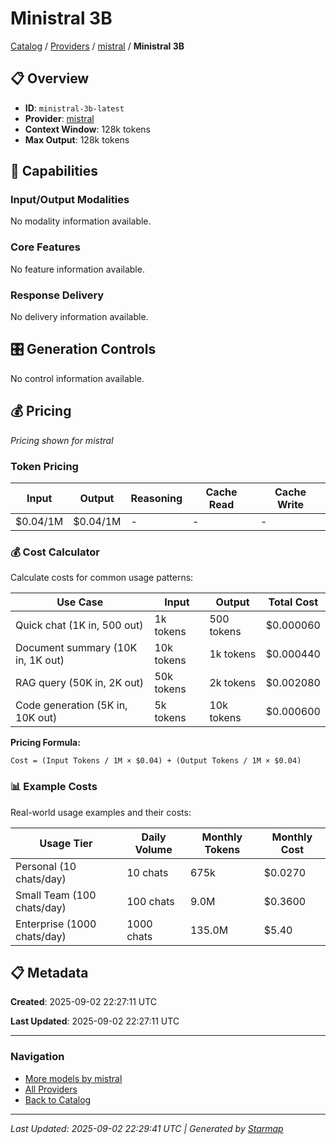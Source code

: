 # Ministral 3B
  
[Catalog](../../../..) / [Providers](../../..) / [mistral](../..) / **Ministral 3B**


## 📋 Overview
  
- **ID**: `ministral-3b-latest`
- **Provider**: [mistral](../)
- **Context Window**: 128k tokens
- **Max Output**: 128k tokens
  
## 🎯 Capabilities
  
### Input/Output Modalities
  
No modality information available.
  
### Core Features
  
No feature information available.
  
### Response Delivery
  
No delivery information available.
  
## 🎛️ Generation Controls
  
No control information available.
  
## 💰 Pricing
  
*Pricing shown for mistral*
  
  
### Token Pricing
  
| Input | Output | Reasoning | Cache Read | Cache Write |
|---------|---------|---------|---------|---------|
| $0.04/1M | $0.04/1M | - | - | - |

  
### 💰 Cost Calculator
  
Calculate costs for common usage patterns:
  
  
| Use Case | Input | Output | Total Cost |
|---------|---------|---------|---------|
| Quick chat (1K in, 500 out) | 1k tokens | 500 tokens | $0.000060 |
| Document summary (10K in, 1K out) | 10k tokens | 1k tokens | $0.000440 |
| RAG query (50K in, 2K out) | 50k tokens | 2k tokens | $0.002080 |
| Code generation (5K in, 10K out) | 5k tokens | 10k tokens | $0.000600 |

  
**Pricing Formula:**
  
```
Cost = (Input Tokens / 1M × $0.04) + (Output Tokens / 1M × $0.04)
```
  
### 📊 Example Costs
  
Real-world usage examples and their costs:
  
  
| Usage Tier | Daily Volume | Monthly Tokens | Monthly Cost |
|---------|---------|---------|---------|
| Personal (10 chats/day) | 10 chats | 675k | $0.0270 |
| Small Team (100 chats/day) | 100 chats | 9.0M | $0.3600 |
| Enterprise (1000 chats/day) | 1000 chats | 135.0M | $5.40 |

  
## 📋 Metadata
  
**Created**: 2025-09-02 22:27:11 UTC
  
**Last Updated**: 2025-09-02 22:27:11 UTC
  
  
---
  
  
### Navigation

- [More models by mistral](../)
- [All Providers](../../../../providers)
- [Back to Catalog](../../../..)


---
_Last Updated: 2025-09-02 22:29:41 UTC | Generated by [Starmap](https://github.com/agentstation/starmap)_
